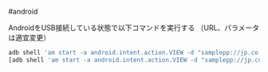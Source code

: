 #android 

AndroidをUSB接続している状態で以下コマンドを実行する
（URL、パラメータは適宜変更）
```sh
adb shell 'am start -a android.intent.action.VIEW -d "samplepp://jp.co.hoge/fuga?param=aaaa"'
[adb shell 'am start -a android.intent.action.VIEW -d "samplepp://jp.co.hoge/fuga?param=aaaa"'](<adb shell 'am start -a android.intent.action.VIEW -d "samplepp://jp.co.hoge/fuga?param=aaaa"'>)
```
